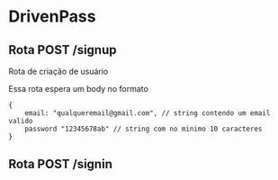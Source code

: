 # DrivenPass

## Rota POST /signup

Rota de criação de usuário

Essa rota espera um body no formato
```
{
    email: "qualqueremail@gmail.com", // string contendo um email valido
    password "12345678ab" // string com no minimo 10 caracteres
}
```
## Rota POST /signin